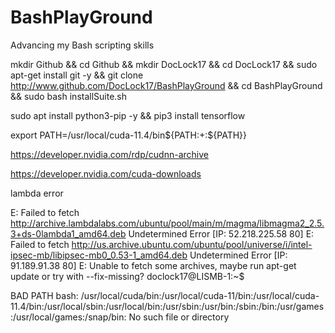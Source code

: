 # BashPlayGround
Advancing my Bash scripting skills

mkdir Github && cd Github && mkdir DocLock17 && cd DocLock17 && sudo apt-get install git -y && git clone http://www.github.com/DocLock17/BashPlayGround && cd BashPlayGround && sudo bash installSuite.sh



sudo apt install python3-pip -y && pip3 install tensorflow

export PATH=/usr/local/cuda-11.4/bin${PATH:+:${PATH}}


https://developer.nvidia.com/rdp/cudnn-archive

https://developer.nvidia.com/cuda-downloads

lambda error

E: Failed to fetch http://archive.lambdalabs.com/ubuntu/pool/main/m/magma/libmagma2_2.5.3+ds-0lambda1_amd64.deb  Undetermined Error [IP: 52.218.225.58 80]
E: Failed to fetch http://us.archive.ubuntu.com/ubuntu/pool/universe/i/intel-ipsec-mb/libipsec-mb0_0.53-1_amd64.deb  Undetermined Error [IP: 91.189.91.38 80]
E: Unable to fetch some archives, maybe run apt-get update or try with --fix-missing?
doclock17@LISMB-1:~$ 


BAD PATH
bash: /usr/local/cuda/bin:/usr/local/cuda-11/bin:/usr/local/cuda-11.4/bin:/usr/local/sbin:/usr/local/bin:/usr/sbin:/usr/bin:/sbin:/bin:/usr/games:/usr/local/games:/snap/bin: No such file or directory

